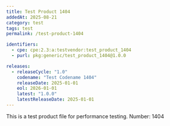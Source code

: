 ```yaml
---
title: Test Product 1404
addedAt: 2025-08-21
category: test
tags: test
permalink: /test-product-1404

identifiers:
  - cpe: cpe:2.3:a:testvendor:test_product_1404
  - purl: pkg:generic/test_product_1404@1.0.0

releases:
  - releaseCycle: "1.0"
    codename: "Test Codename 1404"
    releaseDate: 2025-01-01
    eol: 2026-01-01
    latest: "1.0.0"
    latestReleaseDate: 2025-01-01
---
```


This is a test product file for performance testing. Number: 1404
